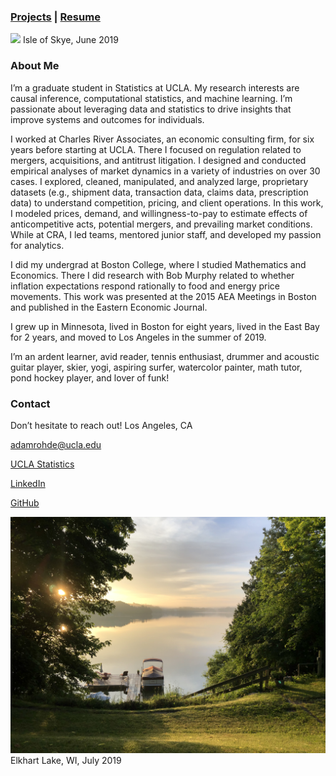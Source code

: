 ### [Projects](Projects.md) | [Resume](docs/adam-r-rohde-resume.pdf)

![](images/scotland1_2.JPG)
Isle of Skye, June 2019

### About Me

I’m a graduate student in Statistics at UCLA. My research interests are causal inference, computational statistics, and machine learning. I’m passionate about leveraging data and statistics to drive insights that improve systems and outcomes for individuals.

I worked at Charles River Associates, an economic consulting firm, for six years before starting at UCLA. There I focused on regulation related to mergers, acquisitions, and antitrust litigation. I designed and conducted empirical analyses of market dynamics in a variety of industries on over 30 cases. I explored, cleaned, manipulated, and analyzed large, proprietary datasets (e.g., shipment data, transaction data, claims data, prescription data) to understand competition, pricing, and client operations. In this work, I modeled prices, demand, and willingness-to-pay to estimate effects of anticompetitive acts, potential mergers, and prevailing market conditions. While at CRA, I led teams, mentored junior staff, and developed my passion for analytics.

I did my undergrad at Boston College, where I studied Mathematics and Economics. There I did research with Bob Murphy related to whether inflation expectations respond rationally to food and energy price movements. This work was presented at the 2015 AEA Meetings in Boston and published in the Eastern Economic Journal.

I grew up in Minnesota, lived in Boston for eight years, lived in the East Bay for 2 years, and moved to Los Angeles in the summer of 2019.

I’m an ardent learner, avid reader, tennis enthusiast, drummer and acoustic guitar player, skier, yogi, aspiring surfer, watercolor painter, math tutor, pond hockey player, and lover of funk!

### Contact

Don’t hesitate to reach out!
Los Angeles, CA

adamrohde@ucla.edu

[UCLA Statistics](http://directory.stat.ucla.edu/active_students/single-page/?smid=1612)

[LinkedIn](https://www.linkedin.com/in/adam-rohde)

[GitHub](https://github.com/Adam-Rohde)

![](images/wi.jpg)
Elkhart Lake, WI, July 2019
